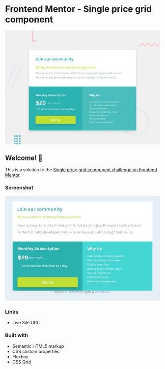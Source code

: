 # Frontend Mentor - Single price grid component

![Design preview for the Single price grid component coding challenge](./desktop-preview.jpg)

## Welcome! 👋


This is a solution to the [Single price grid component challenge on Frontend Mentor](https://www.frontendmentor.io/challenges/single-price-grid-component-5ce41129d0ff452fec5abbbc). 


### Screenshot

![](./Screenshot.jpg)

### Links
- Live Site URL: [](https://ahmedbernawi.github.io/gird-component/)


### Built with

- Semantic HTML5 markup
- CSS custom properties
- Flexbox
- CSS Grid





